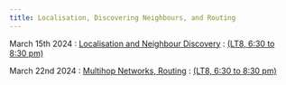 ```yaml
---
title: Localisation, Discovering Neighbours, and Routing 
---
```


March 15th 2024
: [Localisation and Neighbour Discovery](#)
  : [(LT8, 6:30 to 8:30 pm)](#)


March 22nd 2024
: [Multihop Networks, Routing](#)
  : [(LT8, 6:30 to 8:30 pm)](#)







